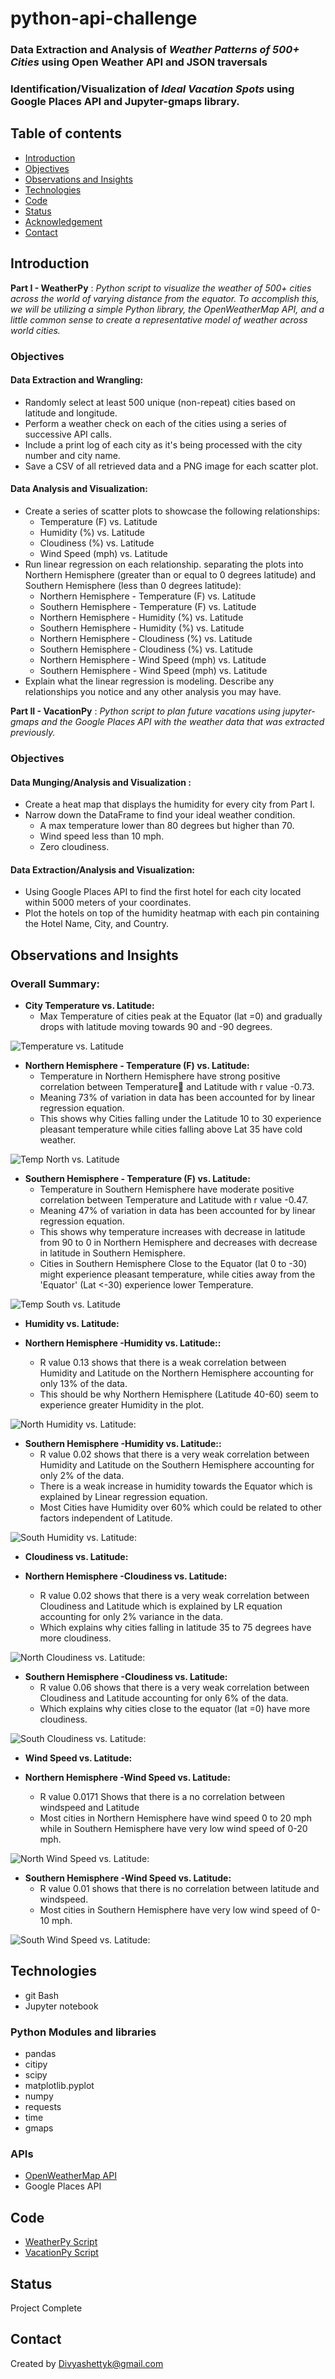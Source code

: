 # python-api-challenge### Data Extraction and Analysis of *Weather Patterns of 500+ Cities* using Open Weather API and JSON traversals ### Identification/Visualization of *Ideal Vacation Spots* using  Google Places API and Jupyter-gmaps library.## Table of contents* [Introduction ](#introduction )* [Objectives ](#objectives)* [Observations and Insights ](#observations-and-insights)* [Technologies](#technologies)* [Code](#code)* [Status](#status)* [Acknowledgement ](#acknowledgement )* [Contact](#contact)## Introduction__Part I - WeatherPy__  : *Python script to visualize the weather of 500+ cities across the world of varying distance from the equator. To accomplish this, we will be utilizing a simple Python library, the OpenWeatherMap API, and a little common sense to create a representative model of weather across world cities.*### Objectives#### Data Extraction and Wrangling: - Randomly select at least 500 unique (non-repeat) cities based on latitude and longitude. - Perform a weather check on each of the cities using a series of successive API calls. - Include a print log of each city as it's being processed with the city number and city name. - Save a CSV of all retrieved data and a PNG image for each scatter plot.#### Data Analysis and Visualization:- Create a series of scatter plots to showcase the following relationships:	* Temperature (F) vs. Latitude	* Humidity (%) vs. Latitude	* Cloudiness (%) vs. Latitude	*  Wind Speed (mph) vs. Latitude-  Run linear regression on each relationship. separating the plots into Northern Hemisphere    (greater than or equal to 0 degrees latitude) and Southern Hemisphere (less than 0 degrees latitude):	* Northern Hemisphere - Temperature (F) vs. Latitude	* Southern Hemisphere - Temperature (F) vs. Latitude	* Northern Hemisphere - Humidity (%) vs. Latitude	* Southern Hemisphere - Humidity (%) vs. Latitude	* Northern Hemisphere - Cloudiness (%) vs. Latitude	* Southern Hemisphere - Cloudiness (%) vs. Latitude	* Northern Hemisphere - Wind Speed (mph) vs. Latitude	* Southern Hemisphere - Wind Speed (mph) vs. Latitude- Explain what the linear regression is modeling. Describe any relationships you notice and any other    analysis you may have.__Part II - VacationPy__  : *Python script to plan future vacations using jupyter-gmaps and the Google Places API with the weather data that was extracted previously.*### Objectives#### Data Munging/Analysis and Visualization : - Create a heat map that displays the humidity for every city from Part I. - Narrow down the DataFrame to find your ideal weather condition.	* A max temperature lower than 80 degrees but higher than 70.	* Wind speed less than 10 mph.	* Zero cloudiness.#### Data Extraction/Analysis and Visualization:- Using Google Places API to find the first hotel for each city located within 5000 meters of your coordinates.- Plot the hotels on top of the humidity heatmap with each pin containing the Hotel Name, City, and Country.## Observations and Insights ### Overall Summary: - __City Temperature vs. Latitude:__	- Max Temperature of cities peak at the Equator (lat =0) and gradually drops with latitude moving 	  towards 90 and -90 degrees.![Temperature vs. Latitude](./Images/cityLat_Vs_MaxTemp.png)    - __Northern Hemisphere - Temperature (F) vs. Latitude:__	- Temperature in Northern Hemisphere have strong positive correlation between Temperature	  and Latitude with r value -0.73. 	- Meaning 73% of variation in data has been accounted for by linear regression equation. 	- This shows why Cities falling under the Latitude 10 to 30 experience pleasant temperature while cities falling above Lat 35 have cold weather.![Temp North vs. Latitude](./Images/NorthHemp_CityLat_vs_MaxTemp.png) - __Southern Hemisphere - Temperature (F) vs. Latitude:__	- Temperature in Southern Hemisphere have moderate positive correlation between 	  Temperature and Latitude with r value -0.47. 	- Meaning 47% of variation in data has been accounted for by linear regression equation. 	- This shows why temperature increases with decrease in latitude from 90 to 0 in Northern  	  	  Hemisphere and decreases with decrease in latitude in Southern Hemisphere.	- Cities in Southern Hemisphere Close to the Equator (lat 0 to -30) might experience pleasant              temperature, while cities away from the 'Equator' (Lat <-30) experience lower Temperature.![Temp South vs. Latitude](./Images/southHem_LatVsTemp_LR.png) - __Humidity vs. Latitude:__- __Northern Hemisphere -Humidity vs. Latitude::__	- R value 0.13 shows that there is a weak correlation between Humidity and Latitude on the 	   Northern Hemisphere   accounting for only 13% of the data. 	- This should be why Northern Hemisphere (Latitude 40-60) seem to experience greater Humidity	  in the plot.![North Humidity vs. Latitude:](./Images/NorthHem_LatVsHumidity_LR.png) - __Southern Hemisphere -Humidity vs. Latitude::__	- R value 0.02 shows that there is a very weak correlation between Humidity and Latitude on the 	   Southern Hemisphere  accounting for only 2% of the data. 	-  There is a weak increase in humidity towards the Equator which is explained by Linear regression              equation.	-  Most Cities have Humidity over 60% which could be related to other factors independent of               Latitude.![South Humidity vs. Latitude:](./Images/southHem_LatVsHumidity_LR.png) - __Cloudiness vs. Latitude:__- __Northern Hemisphere -Cloudiness vs. Latitude:__	- R value 0.02 shows that there is a very weak correlation between Cloudiness and Latitude which 	  is explained  by LR equation accounting for only 2% variance in the data.	- Which explains why cities falling in latitude 35 to 75 degrees have more cloudiness.![North Cloudiness vs. Latitude:](../Images/NorthHem_LatVsCloudiness_LR.png)  - __Southern Hemisphere -Cloudiness vs. Latitude:__	- R value 0.06 shows that there is a very weak correlation between Cloudiness and Latitude 	   accounting for only 6% of the data.	- Which explains why cities close to the equator (lat =0)  have more cloudiness.![South Cloudiness vs. Latitude:](../Images/southHem_LatVsCloudiness_LR.png) - __Wind Speed vs. Latitude:__- __Northern Hemisphere -Wind Speed vs. Latitude:__	- R value 0.0171 Shows that there is a no correlation between windspeed and Latitude 	- Most cities in Northern Hemisphere have wind speed 0 to 20 mph while in Southern Hemisphere 	   have very low wind speed of 0-20 mph.![North Wind Speed vs. Latitude:](./Images/NorthHem_LatVsWindSpeed_LR.png)    - __Southern Hemisphere -Wind Speed vs. Latitude:__	- R value 0.01 shows that there is no correlation between latitude and windspeed.	- Most cities in Southern Hemisphere have very low wind speed of 0-10 mph.![South Wind Speed vs. Latitude:](./Images/SouthHem_LatVsWindSpeed_LR.png) ## Technologies* git Bash* Jupyter notebook### Python Modules and libraries* pandas * citipy* scipy* matplotlib.pyplot* numpy* requests* time* gmaps### APIs* [OpenWeatherMap API](https://openweathermap.org/api)* Google Places API## Code - [WeatherPy Script](/WeatherPy/WeatherPy.ipynb)- [VacationPy Script](/VacationPy/VacationPy.ipynb)## StatusProject Complete## ContactCreated by [Divyashettyk@gmail.com](#divyashettyk@gmail.com)